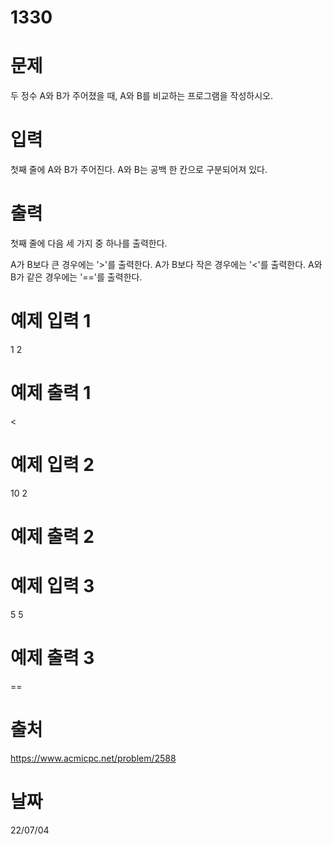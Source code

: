 # 1330

# 문제
두 정수 A와 B가 주어졌을 때, A와 B를 비교하는 프로그램을 작성하시오.

# 입력
첫째 줄에 A와 B가 주어진다. A와 B는 공백 한 칸으로 구분되어져 있다.

# 출력
첫째 줄에 다음 세 가지 중 하나를 출력한다.

A가 B보다 큰 경우에는 '>'를 출력한다.
A가 B보다 작은 경우에는 '<'를 출력한다.
A와 B가 같은 경우에는 '=='를 출력한다.

# 예제 입력 1 
1 2

# 예제 출력 1 
<

# 예제 입력 2 
10 2

# 예제 출력 2 
>

# 예제 입력 3 
5 5

# 예제 출력 3 
==

# 출처
https://www.acmicpc.net/problem/2588

# 날짜
22/07/04
